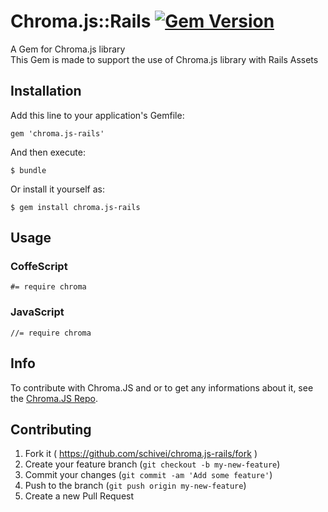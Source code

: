 # Chroma.js::Rails [![Gem Version](https://badge.fury.io/rb/chroma-js.svg)](http://badge.fury.io/rb/chroma-js)

A Gem for Chroma.js library<br>
This Gem is made to support the use of Chroma.js library with Rails Assets

## Installation

Add this line to your application's Gemfile:

    gem 'chroma.js-rails'

And then execute:

    $ bundle

Or install it yourself as:

    $ gem install chroma.js-rails

## Usage

### CoffeScript
    #= require chroma

### JavaScript
    //= require chroma

## Info

To contribute with Chroma.JS and or to get any informations about it, see the [Chroma.JS Repo](https://github.com/gka/chroma.js).

## Contributing

1. Fork it ( https://github.com/schivei/chroma.js-rails/fork )
2. Create your feature branch (`git checkout -b my-new-feature`)
3. Commit your changes (`git commit -am 'Add some feature'`)
4. Push to the branch (`git push origin my-new-feature`)
5. Create a new Pull Request
